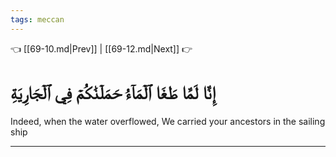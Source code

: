 ```yaml
---
tags: meccan
---
```


👈 [[69-10.md|Prev]] | [[69-12.md|Next]] 👉

# إِنَّا لَمَّا طَغَا ٱلۡمَآءُ حَمَلۡنَٰكُمۡ فِي ٱلۡجَارِيَةِ

Indeed, when the water overflowed, We carried your ancestors in the sailing ship

---

